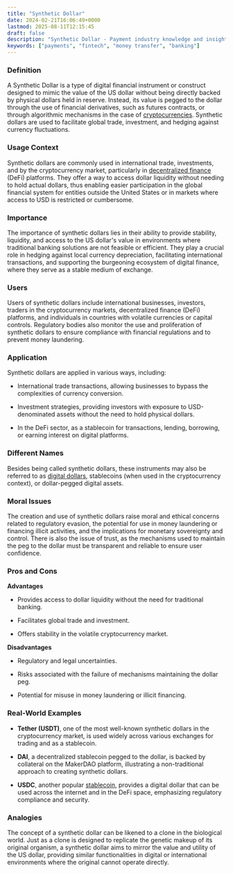 ```yaml
---
title: "Synthetic Dollar"
date: 2024-02-21T16:06:49+0000
lastmod: 2025-08-11T12:15:45
draft: false
description: "Synthetic Dollar - Payment industry knowledge and insights"
keywords: ["payments", "fintech", "money transfer", "banking"]
---
```


### Definition

A Synthetic Dollar is a type of digital financial instrument or construct designed to mimic the value of the US dollar without being directly backed by physical dollars held in reserve. Instead, its value is pegged to the dollar through the use of financial derivatives, such as futures contracts, or through algorithmic mechanisms in the case of [cryptocurrencies](https://faisalkhanllc.xyz/resources/payments-wiki/c/cryptocurrency/). Synthetic dollars are used to facilitate global trade, investment, and hedging against currency fluctuations.

### Usage Context

Synthetic dollars are commonly used in international trade, investments, and by the cryptocurrency market, particularly in [decentralized finance](https://faisalkhan.com/learn/resources-and-references/defi-decentralized-finance/) (DeFi) platforms. They offer a way to access dollar liquidity without needing to hold actual dollars, thus enabling easier participation in the global financial system for entities outside the United States or in markets where access to USD is restricted or cumbersome.

### Importance

The importance of synthetic dollars lies in their ability to provide stability, liquidity, and access to the US dollar's value in environments where traditional banking solutions are not feasible or efficient. They play a crucial role in hedging against local currency depreciation, facilitating international transactions, and supporting the burgeoning ecosystem of digital finance, where they serve as a stable medium of exchange.

### Users

Users of synthetic dollars include international businesses, investors, traders in the cryptocurrency markets, decentralized finance (DeFi) platforms, and individuals in countries with volatile currencies or capital controls. Regulatory bodies also monitor the use and proliferation of synthetic dollars to ensure compliance with financial regulations and to prevent money laundering.

### Application

Synthetic dollars are applied in various ways, including:

- International trade transactions, allowing businesses to bypass the complexities of currency conversion.

- Investment strategies, providing investors with exposure to USD-denominated assets without the need to hold physical dollars.

- In the DeFi sector, as a stablecoin for transactions, lending, borrowing, or earning interest on digital platforms.

### Different Names

Besides being called synthetic dollars, these instruments may also be referred to as [digital dollars](https://faisalkhanllc.xyz/resources/payments-wiki/d/digital-dollars/), stablecoins (when used in the cryptocurrency context), or dollar-pegged digital assets.

### Moral Issues

The creation and use of synthetic dollars raise moral and ethical concerns related to regulatory evasion, the potential for use in money laundering or financing illicit activities, and the implications for monetary sovereignty and control. There is also the issue of trust, as the mechanisms used to maintain the peg to the dollar must be transparent and reliable to ensure user confidence.

### Pros and Cons

**Advantages**

- Provides access to dollar liquidity without the need for traditional banking.

- Facilitates global trade and investment.

- Offers stability in the volatile cryptocurrency market.

**Disadvantages**

- Regulatory and legal uncertainties.

- Risks associated with the failure of mechanisms maintaining the dollar peg.

- Potential for misuse in money laundering or illicit financing.

### Real-World Examples

- **Tether (USDT)**, one of the most well-known synthetic dollars in the cryptocurrency market, is used widely across various exchanges for trading and as a stablecoin.

- **DAI**, a decentralized stablecoin pegged to the dollar, is backed by collateral on the MakerDAO platform, illustrating a non-traditional approach to creating synthetic dollars.

- **USDC**, another popular [stablecoin](https://faisalkhanllc.xyz/resources/payments-wiki/s/what-is-a-stablecoin/), provides a digital dollar that can be used across the internet and in the DeFi space, emphasizing regulatory compliance and security.

### Analogies

The concept of a synthetic dollar can be likened to a clone in the biological world. Just as a clone is designed to replicate the genetic makeup of its original organism, a synthetic dollar aims to mirror the value and utility of the US dollar, providing similar functionalities in digital or international environments where the original cannot operate directly.